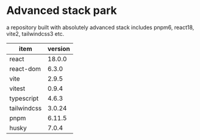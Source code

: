 # Advanced stack park

a repository built with absolutely advanced stack includes pnpm6, react18, vite2, tailwindcss3 etc.

| item        | version |
|-------------|---------|
| react       | 18.0.0  |
| react-dom   | 6.3.0   |
| vite        | 2.9.5   |
| vitest      | 0.9.4   |
| typescript  | 4.6.3   |
| tailwindcss | 3.0.24  |
| pnpm        | 6.11.5  |
| husky       | 7.0.4   |
